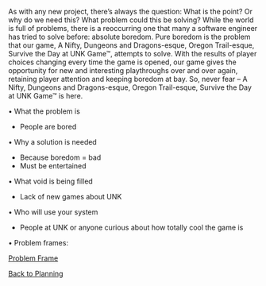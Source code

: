 
As with any new project, there’s always the question: What is the point? Or why do we need this? What problem could this be solving? While the world is full of problems, there is a reoccurring one that many a software engineer has tried to solve before: absolute boredom. Pure boredom is the problem that our game, A Nifty, Dungeons and Dragons-esque, Oregon Trail-esque, Survive the Day at UNK Game™, attempts to solve. With the results of player choices changing every time the game is opened, our game gives the opportunity for new and interesting playthroughs over and over again, retaining player attention and keeping boredom at bay. So, never fear – A Nifty, Dungeons and Dragons-esque, Oregon Trail-esque, Survive the Day at UNK Game™ is here.

•	What the problem is
- People are bored
  
•	Why a solution is needed
- Because boredom = bad 
-	Must be entertained
  
•	What void is being filled
-	Lack of new games about UNK
  
•	Who will use your system
-	People at UNK or anyone curious about how totally cool the game is
  
•	Problem frames:

[Problem Frame](https://github.com/SirRexOfRider/CYBR404-UNK-Oregon-Trail/blob/main/Project/Planning/Problem_Frame_UNKool.png)

[Back to Planning](https://github.com/SirRexOfRider/CYBR404-UNK-Oregon-Trail/blob/main/Project/Planning/Planning.md)
